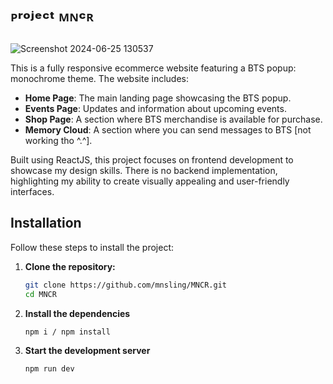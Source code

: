 # ᴾʳᵒʲᵉᶜᵗ ᴹᴺᶜᴿ

![Screenshot 2024-06-25 130537](https://github.com/mnsling/MNCR/assets/115532584/7c494829-2f03-4227-94fb-a8e126b8c82a)

This is a fully responsive ecommerce website featuring a BTS popup: monochrome theme. The website includes:

- **Home Page**: The main landing page showcasing the BTS popup.
- **Events Page**: Updates and information about upcoming events.
- **Shop Page**: A section where BTS merchandise is available for purchase.
- **Memory Cloud**: A section where you can send messages to BTS [not working tho ^.^].

Built using ReactJS, this project focuses on frontend development to showcase my design skills. There is no backend implementation, highlighting my ability to create visually appealing and user-friendly interfaces.

## Installation

Follow these steps to install the project:

1. **Clone the repository:**

   ```bash
   git clone https://github.com/mnsling/MNCR.git
   cd MNCR
   ```

2. **Install the dependencies**

   ```bash
   npm i / npm install
   ```

3. **Start the development server**

   ```bash
   npm run dev
   ```
